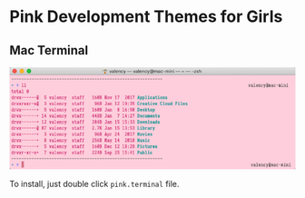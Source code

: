 # Pink Development Themes for Girls

## Mac Terminal

![Pink Theme for Mac Terminal](./screenshots/terminal.jpg)

To install, just double click `pink.terminal` file.